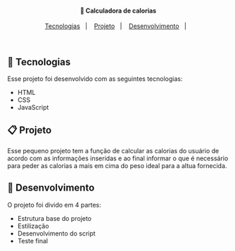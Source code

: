 <h4 align="center">
  🔬 Calculadora de calorias
</h4>

<p align="center">
  <a href="#rocket-tecnologias">Tecnologias</a>&nbsp;&nbsp;&nbsp;|&nbsp;&nbsp;&nbsp;
  <a href="#-projeto">Projeto</a>&nbsp;&nbsp;&nbsp;|&nbsp;&nbsp;&nbsp;
  <a href="#-layout">Desenvolvimento</a>&nbsp;&nbsp;&nbsp;|&nbsp;&nbsp;&nbsp;
</p>

<br>

## 🔌 Tecnologias

Esse projeto foi desenvolvido com as seguintes tecnologias:

- HTML
- CSS
- JavaScript


## 📋 Projeto

Esse pequeno projeto tem a função de calcular as calorias do usuário de acordo com as informações inseridas e ao final informar o que é necessário para peder as calorias a mais em cima do peso ideal para a altua fornecida.

## 🔨 Desenvolvimento 

O projeto foi divido em 4 partes: 

- Estrutura base do projeto
- Estilização
- Desenvolvimento do script
- Teste final

